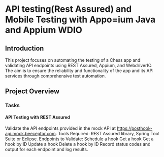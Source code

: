 # API testing(Rest Assured) and Mobile Testing with Appo=ium Java and Appium WDIO

## Introduction
This project focuses on automating the testing of a Chess app and validating API endpoints using REST Assured, Appium, and WebdriverIO. The aim is to ensure the reliability and functionality of the app and its API services through comprehensive test automation.

## Project Overview
### Tasks
#### API Testing with REST Assured

Validate the API endpoints provided in the mock API at https://posthook-api.mock.beeceptor.com.
Tools Required: REST Assured library, Spring Tool Suite or Eclipse.
Endpoints to Validate:
Schedule a hook
Get a hook
Get a hook by ID
Update a hook
Delete a hook by ID
Record status codes and output for each endpoint and log results.

